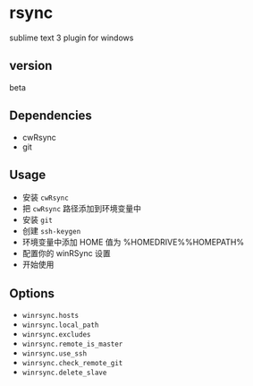 # rsync
sublime text 3 plugin for windows

## version
beta

## Dependencies
 - cwRsync
 - git

## Usage
 - 安装 `cwRsync`
 - 把 `cwRsync` 路径添加到环境变量中
 - 安装 `git`
 - 创建 `ssh-keygen`
 - 环境变量中添加 HOME 值为 %HOMEDRIVE%%HOMEPATH%
 - 配置你的 winRSync 设置
 - 开始使用


## Options
- `winrsync.hosts`
- `winrsync.local_path`
- `winrsync.excludes`
- `winrsync.remote_is_master`
- `winrsync.use_ssh`
- `winrsync.check_remote_git`
- `winrsync.delete_slave`
